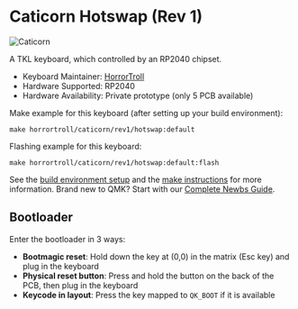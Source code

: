 # Caticorn Hotswap (Rev 1)

![Caticorn](https://i.imgur.com/DPbDtwKh.png)

A TKL keyboard, which controlled by an RP2040 chipset.

* Keyboard Maintainer: [HorrorTroll](https://github.com/HorrorTroll)
* Hardware Supported: RP2040
* Hardware Availability: Private prototype (only 5 PCB available)

Make example for this keyboard (after setting up your build environment):

    make horrortroll/caticorn/rev1/hotswap:default

Flashing example for this keyboard:

    make horrortroll/caticorn/rev1/hotswap:default:flash

See the [build environment setup](https://docs.qmk.fm/#/getting_started_build_tools) and the [make instructions](https://docs.qmk.fm/#/getting_started_make_guide) for more information. Brand new to QMK? Start with our [Complete Newbs Guide](https://docs.qmk.fm/#/newbs).

## Bootloader

Enter the bootloader in 3 ways:

* **Bootmagic reset**: Hold down the key at (0,0) in the matrix (Esc key) and plug in the keyboard
* **Physical reset button**: Press and hold the button on the back of the PCB, then plug in the keyboard
* **Keycode in layout**: Press the key mapped to `QK_BOOT` if it is available
